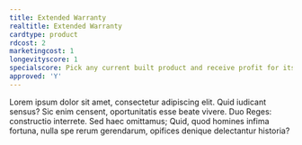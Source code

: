 ```yaml
---
title: Extended Warranty
realtitle: Extended Warranty
cardtype: product
rdcost: 2
marketingcost: 1
longevityscore: 1
specialscore: Pick any current built product and receive profit for its life equal to 1/5 of its profit.
approved: 'Y'
---
```


Lorem ipsum dolor sit amet, consectetur adipiscing elit. Quid iudicant sensus? Sic enim censent, oportunitatis esse beate vivere. Duo Reges: constructio interrete. Sed haec omittamus; Quid, quod homines infima fortuna, nulla spe rerum gerendarum, opifices denique delectantur historia?
